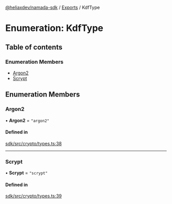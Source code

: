 [@heliaxdev/namada-sdk](../README.md) / [Exports](../modules.md) / KdfType

# Enumeration: KdfType

## Table of contents

### Enumeration Members

- [Argon2](KdfType.md#argon2)
- [Scrypt](KdfType.md#scrypt)

## Enumeration Members

### Argon2

• **Argon2** = ``"argon2"``

#### Defined in

[sdk/src/crypto/types.ts:38](https://github.com/anoma/namada-interface/blob/1d4f58032bec9e5a3a9d37d9972c35c7fcd31151/packages/sdk/src/crypto/types.ts#L38)

___

### Scrypt

• **Scrypt** = ``"scrypt"``

#### Defined in

[sdk/src/crypto/types.ts:39](https://github.com/anoma/namada-interface/blob/1d4f58032bec9e5a3a9d37d9972c35c7fcd31151/packages/sdk/src/crypto/types.ts#L39)
